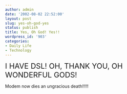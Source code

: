 ```yaml
---
author: admin
date: '2002-08-02 22:52:00'
layout: post
slug: yes-oh-god-yes
status: publish
title: Yes, Oh God! Yes!!
wordpress_id: '903'
categories:
- Daily Life
- Technology
---
```

<font size="+2">I HAVE DSL! OH, THANK YOU, OH WONDERFUL GODS!</font>

Modem now dies an ungracious death!!!!!
